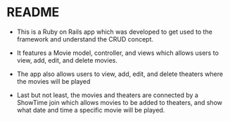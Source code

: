 # README

* This is a Ruby on Rails app which was developed to get used to the framework and understand the CRUD concept.

* It features a Movie model, controller, and views which allows users to view, add, edit, and delete movies.

* The app also allows users to view, add, edit, and delete theaters where the movies will be played

* Last but not least, the movies and theaters are connected by a ShowTime join which allows movies to be added to theaters, and show what date and time a specific movie will be played.


